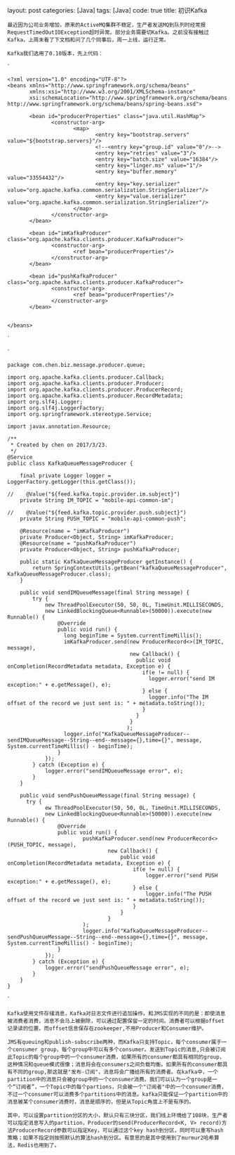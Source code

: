 

layout: post
categories: [Java]
tags: [Java]
code: true
title: 初识Kafka


	最近因为公司业务增加，原来的ActiveMQ集群不稳定，生产者发送MQ到队列时经常报RequestTimedOutIOException超时异常。部分业务需要切Kafka。之前没有接触过Kafka，上周末看了下文档和问了几个同事后，周一上线，运行正常。

	Kafka我们选用了0.10版本，先上代码：

`

    <?xml version="1.0" encoding="UTF-8"?>
    <beans xmlns="http://www.springframework.org/schema/beans"
           xmlns:xsi="http://www.w3.org/2001/XMLSchema-instance"
           xsi:schemaLocation="http://www.springframework.org/schema/beans http://www.springframework.org/schema/beans/spring-beans.xsd">
    
           <bean id="producerProperties" class="java.util.HashMap">
                  <constructor-arg>
                         <map>
                                <entry key="bootstrap.servers" value="${bootstrap.servers}"/>
                                <!--<entry key="group.id" value="0"/>-->
                                <entry key="retries" value="3"/>
                                <entry key="batch.size" value="16384"/>
                                <entry key="linger.ms" value="1"/>
                                <entry key="buffer.memory" value="33554432"/>
                                <entry key="key.serializer" value="org.apache.kafka.common.serialization.StringSerializer"/>
                                <entry key="value.serializer" value="org.apache.kafka.common.serialization.StringSerializer"/>
                         </map>
                  </constructor-arg>
           </bean>
    
           <bean id="imKafkaProducer" class="org.apache.kafka.clients.producer.KafkaProducer">
                  <constructor-arg>
                         <ref bean="producerProperties"/>
                  </constructor-arg>
           </bean>
    
           <bean id="pushKafkaProducer" class="org.apache.kafka.clients.producer.KafkaProducer">
                  <constructor-arg>
                         <ref bean="producerProperties"/>
                  </constructor-arg>
           </bean>
    
    
    </beans>

`

`

    package com.chen.biz.message.producer.queue;
    
    import org.apache.kafka.clients.producer.Callback;
    import org.apache.kafka.clients.producer.Producer;
    import org.apache.kafka.clients.producer.ProducerRecord;
    import org.apache.kafka.clients.producer.RecordMetadata;
    import org.slf4j.Logger;
    import org.slf4j.LoggerFactory;
    import org.springframework.stereotype.Service;
    
    import javax.annotation.Resource;
    
    /**
     * Created by chen on 2017/3/23.
     */
    @Service
    public class KafkaQueueMessageProducer {
    
        final private Logger logger = LoggerFactory.getLogger(this.getClass());
    
    //    @Value("${feed.kafka.topic.provider.im.subject}")
        private String IM_TOPIC = "mobile-api-common-im";
    
    //    @Value("${feed.kafka.topic.provider.push.subject}")
        private String PUSH_TOPIC = "mobile-api-common-push";
    
        @Resource(name = "imKafkaProducer")
        private Producer<Object, String> imKafkaProducer;
        @Resource(name = "pushKafkaProducer")
        private Producer<Object, String> pushKafkaProducer;
    
        public static KafkaQueueMessageProducer getInstance() {
            return SpringContextUtils.getBean("kafkaQueueMessageProducer", KafkaQueueMessageProducer.class);
        }
    
        public void sendIMQueueMessage(final String message) {
            try {
                new ThreadPoolExecutor(50, 50, 0L, TimeUnit.MILLISECONDS,
    			new LinkedBlockingQueue<Runnable>(50000)).execute(new Runnable() {
                    @Override
                    public void run() {
                      long beginTime = System.currentTimeMillis();
                      imKafkaProducer.send(new ProducerRecord<>(IM_TOPIC, message),
                                           new Callback() {
                                             public void onCompletion(RecordMetadata metadata, Exception e) {
                                               if(e != null) {
                                                 logger.error("send IM exception:" + e.getMessage(), e);
                                               } else {
                                                 logger.info("The IM offset of the record we just sent is: " + metadata.toString());
                                               }
                                             }
                                           }
                                          );
                      logger.info("KafkaQueueMessageProducer--sendIMQueueMessage--String--end--message={},time={}", message, System.currentTimeMillis() - beginTime);
                    }
                });
            } catch (Exception e) {
                logger.error("sendIMQueueMessage error", e);
            }
        }
    
        public void sendPushQueueMessage(final String message) {
          try {
                ew ThreadPoolExecutor(50, 50, 0L, TimeUnit.MILLISECONDS,
    			new LinkedBlockingQueue<Runnable>(50000)).execute(new Runnable() {
                    @Override
                    public void run() {
                            pushKafkaProducer.send(new ProducerRecord<>(PUSH_TOPIC, message),
                                    new Callback() {
                                        public void onCompletion(RecordMetadata metadata, Exception e) {
                                            if(e != null) {
                                                logger.error("send PUSH exception:" + e.getMessage(), e);
                                            } else {
                                                logger.info("The PUSH offset of the record we just sent is: " + metadata.toString());
                                            }
                                        }
                                    }
                            );
                            logger.info("KafkaQueueMessageProducer--sendPushQueueMessage--String--end--message={},time={}", message, System.currentTimeMillis() - beginTime);
                    }
                });
            } catch (Exception e) {
                logger.error("sendPushQueueMessage error", e);
            }
        }
    }

`

	Kafka使用文件存储消息，Kafka对日志文件进行追加操作。和JMS实现的不同的是：即使消息被消费者消费，消息不会马上被删除，可以通过配置保留一定的时间。消费者可以根据offset记录读的位置，而offset信息保存在zookeeper,不用Producer和Consumer维护。

	JMS有queuing和publish-subscribe两种，而Kafka只支持Topic，每个consumer属于一个consumer group，每个group中可以有多个consumer。发送到Topic的消息,只会被订阅此Topic的每个group中的一个consumer消费，如果所有的consumer都具有相同的group，这种情况和queue模式很像；消息将会在consumers之间负载均衡。如果所有的consumer都具有不同的group,那这就是"发布-订阅"，消息将会广播给所有的消费者。在kafka中，一个partition中的消息只会被group中的一个consumer消费。我们可以认为一个group是一个“订阅者”，一个Topic中的每个partions，只会被一个"订阅者"中的一个consumer消费，不过一个consumer可以消费多个partitions中的消息。kafka只能保证一个partition中的消息被某个consumer消费时，消息是顺序的，但是从Topic角度上不是有序的。

	其中，可以设置partition分区的大小，默认只有三块分区，我们线上环境给了108块，生产者可以指定消息写入的partition，Producer的send(ProducerRecord<K, V> record)方法ProducerRecord参数可以指定Key，可以通过这个key hash到分区，同时可以重写hash策略；如果不指定则按照默认的算法hash到分区。有意思的是其中使用到了murmur2哈希算法，Redis也用到了。

	

